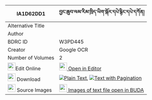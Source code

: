 |IA1D62DD1|བྱང་ཆུབ་ལམ་རིམ་ཁྲིད་ཡིག་སྐོར་དཔེ་རྙིང་དཔེ་དཀོན། 
| --- | --- 
|Alternative Title |
|Author | 
|BDRC ID | W3PD445
|Creator | Google OCR
|Number of Volumes| 2
|<img width="25" src="https://img.icons8.com/color/25/000000/edit-property.png">Edit Online| [<img width="25" src="https://avatars.githubusercontent.com/u/45091458?s=200&v=4"> Open in Editor](http://editor.openpecha.org/IA1D62DD1)
|<img width="25" src="https://img.icons8.com/fluent/48/000000/download-2.png"/>  Download | [![](https://img.icons8.com/color/20/000000/txt.png)Plain Text](https://github.com/Openpecha/IA1D62DD1/releases/download/v1/changchub_lamrim_triyik_kor_pe_plain_IA1D62DD1.zip), [![](https://img.icons8.com/color/20/000000/txt.png)Text with Pagination](https://github.com/Openpecha/IA1D62DD1/releases/download/v1/changchub_lamrim_triyik_kor_pe_pages_IA1D62DD1.zip)
|<img width="25" src="https://img.icons8.com/plasticine/100/000000/pictures-folder.png"/>  Source Images | [<img width="25" src="https://library.bdrc.io/icons/BUDA-small.svg"> Images of text file open in BUDA](https://library.bdrc.io/show/bdr:W3PD445)